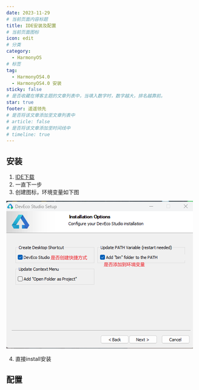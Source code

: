 ```yaml
---
date: 2023-11-29
# 当前页面内容标题
title: IDE安装及配置
# 当前页面图标
icon: edit
# 分类
category:
  - HarmonyOS
# 标签
tag:
  - HarmonyOS4.0
  - HarmonyOS4.0 安装
sticky: false
# 是否收藏在博客主题的文章列表中，当填入数字时，数字越大，排名越靠前。
star: true
footer: 遥遥领先
# 是否将该文章添加至文章列表中
# article: false
# 是否将该文章添加至时间线中
# timeline: true
---
```

## 安装
1. [IDE下载](https://developer.harmonyos.com/cn/develop/deveco-studio#download)
2. 一直下一步
3. 创建图标，环境变量如下图

![](./img/创建图标环境变量.png)  

4. 直接install安装

## 配置
